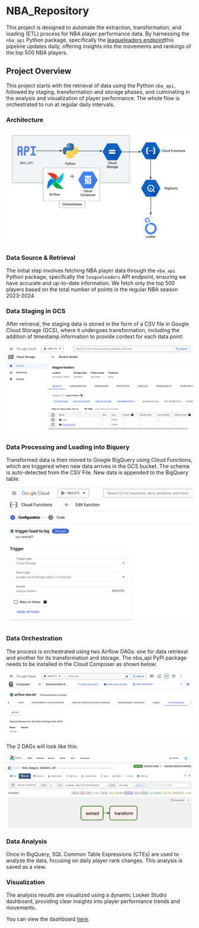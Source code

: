# NBA_Repository


This project is designed to automate the extraction, transformation, and loading (ETL) process for NBA player performance data. By harnessing the `nba_api` Python package, specifically the [leagueleaders endpoint](https://github.com/swar/nba_api/blob/master/docs/nba_api/stats/endpoints/leagueleaders.md)this pipeline updates daily, offering insights into the movements and rankings of the top 500 NBA players.

## Project Overview

This project starts with the retrieval of data using the Python `nba_api`, followed by staging, transformation and storage phases, and culminating in the analysis and visualization of player performance. The whole flow is orchestrated to run at regular daily intervals.

### Architecture

![Architecture](images/Architecture_Diagram.png)

### Data Source & Retrieval

The initial step involves fetching NBA player data through the `nba_api` Python package, specifcally the `leagueleaders` API endpoint, ensuring we have accurate and up-to-date information. We fetch only the top 500 players based on the total number of points in the regular NBA season 2023-2024.

### Data Staging in GCS

After retrieval, the staging data is stored in the form of a CSV file in Google Cloud Storage (GCS), where it undergoes transformation, including the addition of timestamp information to provide context for each data point. 

![GCS Directory Structure](images/league-leaders_GCS_Structure.png)

### Data Processing and Loading into Biquery

Transformed data is then moved to Google BigQuery using Cloud Functions, which are triggered when new data arrives in the GCS bucket. The schema is auto-detected from the CSV File. New data is appended to the BigQuery table.

![Cloud Functions](images/Cloud_Functions.png)

### Data Orchestration

The process is orchestrated using two Airflow DAGs: one for data retrieval and another for its transformation and storage. The nba_api PyPI package needs to be installed in the Cloud Composer as shown below:

![Cloud Composer](images/Cloud_Composer_Packages.png)

The 2 DAGs will look like this:

![DAG Graph](images/DAG_Graph.png)

### Data Analysis

Once in BigQuery, SQL Common Table Expressions (CTEs) are used to analyze the data, focusing on daily player rank changes. This analysis is saved as a view.


### Visualization

The analysis results are visualized using a dynamic Looker Studio dashboard, providing clear insights into player performance trends and movements.

You can view the dashboard [here](https://lookerstudio.google.com/u/0/reporting/88255fc4-bc28-4f54-8b62-0f74dfb6fe04/page/kKrB).
